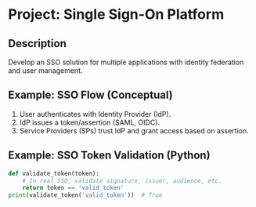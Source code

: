 # Project: Single Sign-On Platform

## Description
Develop an SSO solution for multiple applications with identity federation and user management.

## Example: SSO Flow (Conceptual)
1. User authenticates with Identity Provider (IdP).
2. IdP issues a token/assertion (SAML, OIDC).
3. Service Providers (SPs) trust IdP and grant access based on assertion.

## Example: SSO Token Validation (Python)
```python
def validate_token(token):
    # In real SSO, validate signature, issuer, audience, etc.
    return token == 'valid_token'
print(validate_token('valid_token'))  # True
```
